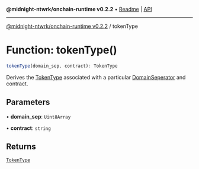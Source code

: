 **@midnight-ntwrk/onchain-runtime v0.2.2** • [Readme](../README.md) \| [API](../globals.md)

***

[@midnight-ntwrk/onchain-runtime v0.2.2](../README.md) / tokenType

# Function: tokenType()

```ts
tokenType(domain_sep, contract): TokenType
```

Derives the [TokenType](../type-aliases/TokenType.md) associated with a particular
[DomainSeperator](../type-aliases/DomainSeperator.md) and contract.

## Parameters

• **domain\_sep**: `Uint8Array`

• **contract**: `string`

## Returns

[`TokenType`](../type-aliases/TokenType.md)

